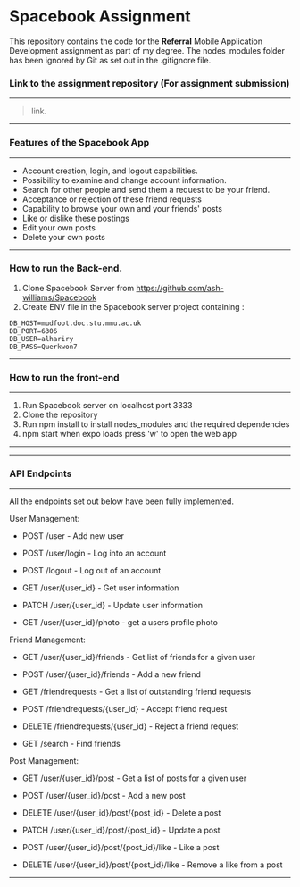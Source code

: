 # Spacebook Assignment

This repository contains the code for the **Referral** Mobile Application Development assignment as part of my degree. The nodes_modules folder has been ignored by Git as set out in the .gitignore file.

### Link to the assignment repository (For assignment submission)

---

> link.

---

### Features of the Spacebook App

---

- Account creation, login, and logout capabilities.
- Possibility to examine and change account information.
- Search for other people and send them a request to be your friend.
- Acceptance or rejection of these friend requests
- Capability to browse your own and your friends' posts
- Like or dislike these postings
- Edit your own posts
- Delete your own posts

---

### How to run the Back-end.

1. Clone Spacebook Server from https://github.com/ash-williams/Spacebook
2. Create ENV file in the Spacebook server project containing :

```
DB_HOST=mudfoot.doc.stu.mmu.ac.uk
DB_PORT=6306
DB_USER=alhariry
DB_PASS=Querkwon7

```

---

### How to run the front-end

---

1. Run Spacebook server on localhost port 3333
2. Clone the repository
3. Run npm install to install nodes_modules and the required dependencies
4. npm start when expo loads press 'w' to open the web app

---

---

### API Endpoints

---

All the endpoints set out below have been fully implemented.

User Management:

- POST /user - Add new user

- POST /user/login - Log into an account

- POST /logout - Log out of an account

- GET /user/{user_id} - Get user information

- PATCH /user/{user_id} - Update user information

- GET /user/{user_id}/photo - get a users profile photo

Friend Management:

- GET /user/{user_id}/friends - Get list of friends for a given user

- POST /user/{user_id}/friends - Add a new friend

- GET /friendrequests - Get a list of outstanding friend requests

- POST /friendrequests/{user_id} - Accept friend request

- DELETE /friendrequests/{user_id} - Reject a friend request

- GET /search - Find friends

Post Management:

- GET /user/{user_id}/post - Get a list of posts for a given user

- POST /user/{user_id}/post - Add a new post

- DELETE /user/{user_id}/post/{post_id} - Delete a post

- PATCH /user/{user_id}/post/{post_id} - Update a post

- POST /user/{user_id}/post/{post_id}/like - Like a post

- DELETE /user/{user_id}/post/{post_id}/like - Remove a like from a post

---
